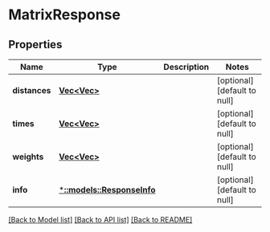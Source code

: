 # MatrixResponse

## Properties
Name | Type | Description | Notes
------------ | ------------- | ------------- | -------------
**distances** | [**Vec<Vec<f32>>**](array.md) |  | [optional] [default to null]
**times** | [**Vec<Vec<f32>>**](array.md) |  | [optional] [default to null]
**weights** | [**Vec<Vec<f64>>**](array.md) |  | [optional] [default to null]
**info** | [***::models::ResponseInfo**](ResponseInfo.md) |  | [optional] [default to null]

[[Back to Model list]](../README.md#documentation-for-models) [[Back to API list]](../README.md#documentation-for-api-endpoints) [[Back to README]](../README.md)


